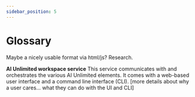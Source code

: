 ```yaml
---
sidebar_position: 5
---
```


# Glossary

Maybe a nicely usable format via html/js? Research.

**AI Unlimited workspace service**
This service communicates with and orchestrates the various AI Unlimited elements. It comes with a web-based user interface and a command line interface (CLI). [more details about why a user cares... what they can do with the UI and CLI]

